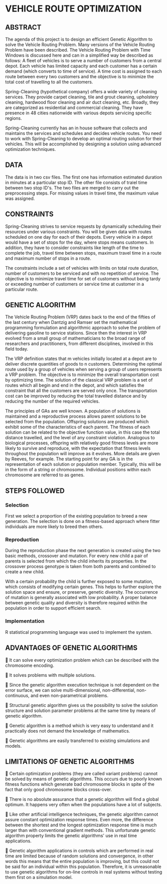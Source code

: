 # VEHICLE ROUTE OPTIMIZATION

## ABSTRACT

The agenda of this project is to design an efficient Genetic Algorithm to solve the Vehicle Routing 
Problem. Many versions of the Vehicle Routing Problem have been described. The Vehicle Routing 
Problem with Time Windows is discussed here and can in a simplified way be described as follows: A 
fleet of vehicles is to serve a number of customers from a central depot. Each vehicle has limited 
capacity and each customer has a certain demand (which converts to time of service). A time cost is
assigned to each route between every two customers and the objective is to minimize the total cost of
travelling to all the customers.

Spring-Cleaning (hypothetical company) offers a wide variety of cleaning services. They provide carpet cleaning, 
tile and grout cleaning, upholstery cleaning, hardwood floor cleaning and air duct cleaning, etc. Broadly, they are 
categorized as residential and commercial cleaning. They have presence in 48 cities nationwide with 
various depots servicing specific regions.

Spring-Cleaning currently has an in house software that collects and maintains the services and schedules and 
decides vehicle routes. You need to work with Spring-Cleaning to develop an optimal routing solution for their 
vehicles. This will be accomplished by designing a solution using advanced optimization techniques.

## DATA

The data is in two csv files. The first one has information estimated duration in minutes at a particular stop ID. 
The other file consists of traǀel time between two stop ID's. The two files are merged to carry out the 
preprocessing steps.
For missing values in travel time, the maximum value was assigned.

## CONSTRAINTS

Spring-Cleaning strives to service requests by dynamically scheduling their resources under various
constraints. You will be given data with routes scheduled on one day for each of their depots. Every
vehicle in a depot would have a set of stops for the day, where stops means customers. In addition, they
have to consider constraints like length of the time to complete the job, travel time between stops,
maximum travel time in a route and maximum number of stops in a route.

The constraints include a set of vehicles with limits on total route duration, number of customers to be 
serviced and with no repetition of service. The objective is to minimize travel time for set of customers 
without being tardy or exceeding number of customers or service time at customer in a particular route.

## GENETIC ALGORITHM 

The Vehicle Routing Problem (VRP) dates back to the end of the fifties of the last century when Dantzig
and Ramser set the mathematical programming formulation and algorithmic approach to solve the problem of 
delivering gasoline to service stations. Since then the interest in VRP evolved from a small group of 
mathematicians to the broad range of researchers and practitioners, from different disciplines, involved 
in this field today.

The VRP definition states that m vehicles initially located at a depot are to deliver discrete quantities of
goods to n customers. Determining the optimal route used by a group of vehicles when serving a group
of users represents a VRP problem. The objective is to minimize the overall transportation cost by
optimizing time. The solution of the classical VRP problem is a set of routes which all begin and end in
the depot, and which satisfies the constraint that all the customers are served only once. The transportation
cost can be improved by reducing the total travelled distance and by reducing the number of the required vehicles.

The principles of GAs are well known. A population of solutions is maintained and a reproductive process
allows parent solutions to be selected from the population. Offspring solutions are produced which exhibit
some of the characteristics of each parent. The fitness of each solution can be related to the objective
function value, in this case the total distance travelled, and the level of any constraint violation. 
Analogous to biological processes, offspring with relatively good fitness levels are more likely to survive
and reproduce, with the expectation that fitness levels throughout the population will improve as it evolves.
More details are given by Reeves, for example. The starting point for any GA is in the representation of each
solution or population member. Typically, this will be in the form of a string or chromosome. Individual 
positions within each chromosome are referred to as genes.

## STEPS FOLLOWED

### Selection
First we select a proportion of the existing population to breed a new generation. The selection is
done on a fitness-based approach where fitter individuals are more likely to breed then others.

### Reproduction
During the reproduction phase the next generation is created using the two basic methods, crossover
and mutation. For every new child a pair of parents is selected from which the child inherits its properties. 
In the crossover process genotype is taken from both parents and combined to create a new child. 

With a certain probability the child is further exposed to some mutation, which consists of modifying certain genes.
This helps to further explore the solution space and ensure, or preserve, genetic diversity. The occurrence 
of mutation is generally associated with low probability. A proper balance between genetic quality and diversity
is therefore required within the population in order to support efficient search.

### Implementation
R statistical programming language was used to implement the system. 

## ADVANTAGES OF GENETIC ALGORITHMS

 It can solve every optimization problem which can be described with the chromosome encoding.

 It solves problems with multiple solutions.

 Since the genetic algorithm execution technique is not dependent on the error surface, we can solve 
multi-dimensional, non-differential, non-continuous, and even non-parametrical problems.

 Structural genetic algorithm gives us the possibility to solve the solution structure and solution
parameter problems at the same time by means of genetic algorithm.

 Genetic algorithm is a method which is very easy to understand and it practically does not demand the knowledge
of mathematics.

 Genetic algorithms are easily transferred to existing simulations and models.

## LIMITATIONS OF GENETIC ALGORITHMS

 Certain optimization problems (they are called variant problems) cannot be solved by means of genetic algorithms.
This occurs due to poorly known fitness functions which generate bad chromosome blocks in spite of the fact that
only good chromosome blocks cross-over.

 There is no absolute assurance that a genetic algorithm will find a global optimum. It happens very often
when the populations have a lot of subjects.

 Like other artificial intelligence techniques, the genetic algorithm cannot assure constant optimization response
times. Even more, the difference between the shortest and the longest optimization response time is much larger
than with conventional gradient methods. This unfortunate genetic algorithm property limits the genetic algorithms'
use in real time applications.

 Genetic algorithm applications in controls which are performed in real time are limited because of random solutions
and convergence, in other words this means that the entire population is improving, but this could not be said
for an individual within this population. Therefore, it is unreasonable to use genetic algorithms for on-line controls
in real systems without testing them first on a simulation model.

